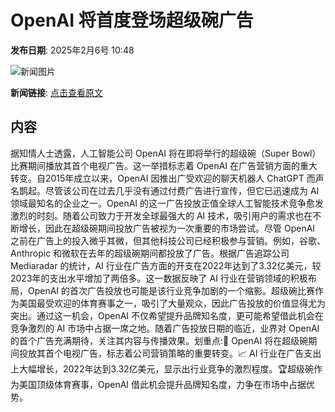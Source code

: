 # ​OpenAI 将首度登场超级碗广告

**发布日期**: 2025年2月6号 10:48

![新闻图片](https://pic.chinaz.com/picmap/202305190840217965_0.jpg)

**新闻链接**: [点击查看原文](https://www.aibase.com/zh/news/15101)

## 内容

据知情人士透露，人工智能公司 OpenAI 将在即将举行的超级碗（Super Bowl）比赛期间播放其首个电视广告。这一举措标志着 OpenAI 在广告营销方面的重大转变。自2015年成立以来，OpenAI 因推出广受欢迎的聊天机器人 ChatGPT 而声名鹊起。尽管该公司在过去几乎没有通过付费广告进行宣传，但它已迅速成为 AI 领域最知名的企业之一。OpenAI 的这一广告投放正值全球人工智能技术竞争愈发激烈的时刻。随着公司致力于开发全球最强大的 AI 技术，吸引用户的需求也在不断增长，因此在超级碗期间投放广告被视为一次重要的市场尝试。尽管 OpenAI 之前在广告上的投入微乎其微，但其他科技公司已经积极参与营销。例如，谷歌、Anthropic 和微软在去年的超级碗期间都投放了广告。根据广告追踪公司 Mediaradar 的统计，AI 行业在广告方面的开支在2022年达到了3.32亿美元，较2023年的支出水平增加了两倍多。这一数据反映了 AI 行业在营销领域的积极布局，OpenAI 的首次广告投放也可能是该行业竞争加剧的一个缩影。超级碗比赛作为美国最受欢迎的体育赛事之一，吸引了大量观众，因此广告投放的价值显得尤为突出。通过这一机会，OpenAI 不仅希望提升品牌知名度，更可能希望借此机会在竞争激烈的 AI 市场中占据一席之地。随着广告投放日期的临近，业界对 OpenAI 的首个广告充满期待，关注其内容与传播效果。划重点:🌟 OpenAI 将在超级碗期间投放其首个电视广告，标志着公司营销策略的重要转变。📈 AI 行业在广告支出上大幅增长，2022年达到3.32亿美元，显示出行业竞争的激烈程度。🏆超级碗作为美国顶级体育赛事，OpenAI 借此机会提升品牌知名度，力争在市场中占据优势。
